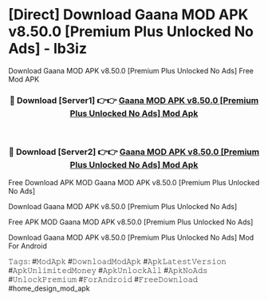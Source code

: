 # [Direct] Download Gaana MOD APK v8.50.0 [Premium Plus Unlocked No Ads] - lb3iz
Download Gaana MOD APK v8.50.0 [Premium Plus Unlocked No Ads] Free Mod APK

<div align="center">
<h3>🔴 Download [Server1] 👉👉 <a href="https://apk-comot.site?title=Gaana_MOD_APK_v8.50.0_[Premium_Plus_Unlocked_No_Ads]">Gaana MOD APK v8.50.0 [Premium Plus Unlocked No Ads] Mod Apk</a></h3><br>

<h3>🔴 Download [Server2] 👉👉 <a href="https://apk-comot.site?title=Gaana_MOD_APK_v8.50.0_[Premium_Plus_Unlocked_No_Ads]">Gaana MOD APK v8.50.0 [Premium Plus Unlocked No Ads] Mod Apk</a></h3>
</div>


Free Download APK MOD Gaana MOD APK v8.50.0 [Premium Plus Unlocked No Ads]

Download Gaana MOD APK v8.50.0 [Premium Plus Unlocked No Ads] 

Free APK MOD Gaana MOD APK v8.50.0 [Premium Plus Unlocked No Ads] 

Download Gaana MOD APK v8.50.0 [Premium Plus Unlocked No Ads] Mod For Android

𝚃𝚊𝚐𝚜: #𝙼𝚘𝚍𝙰𝚙𝚔 #𝙳𝚘𝚠𝚗𝚕𝚘𝚊𝚍𝙼𝚘𝚍𝙰𝚙𝚔 #𝙰𝚙𝚔𝙻𝚊𝚝𝚎𝚜𝚝𝚅𝚎𝚛𝚜𝚒𝚘𝚗 #𝙰𝚙𝚔𝚄𝚗𝚕𝚒𝚖𝚒𝚝𝚎𝚍𝙼𝚘𝚗𝚎𝚢 #𝙰𝚙𝚔𝚄𝚗𝚕𝚘𝚌𝚔𝙰𝚕𝚕 #𝙰𝚙𝚔𝙽𝚘𝙰𝚍𝚜 #𝚄𝚗𝚕𝚘𝚌𝚔𝙿𝚛𝚎𝚖𝚒𝚞𝚖 #𝙵𝚘𝚛𝙰𝚗𝚍𝚛𝚘𝚒𝚍 #𝙵𝚛𝚎𝚎𝙳𝚘𝚠𝚗𝚕𝚘𝚊𝚍 #home_design_mod_apk
